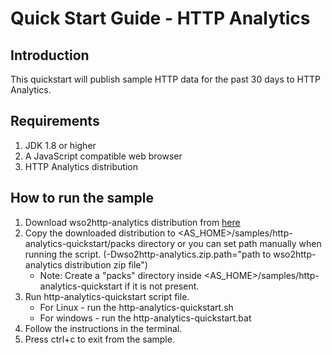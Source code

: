 Quick Start Guide - HTTP Analytics
==================================

Introduction
------------

This quickstart will publish sample HTTP data for the past 30 days to HTTP Analytics. 

Requirements
-------------

1. JDK 1.8 or higher
2. A JavaScript compatible web browser
3. HTTP Analytics distribution

How to run the sample
----------------------

1. Download wso2http-analytics distribution from [here](http://wso2.com/platform)
2. Copy the downloaded distribution to <AS_HOME>/samples/http-analytics-quickstart/packs directory or you can set path manually when running the script.
   (-Dwso2http-analytics.zip.path="path to wso2http-analytics distribution zip file")
    * Note: Create a "packs" directory inside <AS_HOME>/samples/http-analytics-quickstart if it is not present.
3. Run http-analytics-quickstart script file.
    * For Linux - run the http-analytics-quickstart.sh
    * For windows - run the http-analytics-quickstart.bat
4. Follow the instructions in the terminal.
5. Press ctrl+c to exit from the sample.